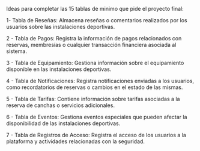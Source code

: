 Ideas para completar las 15 tablas de minimo que pide el proyecto final: 

1- Tabla de Reseñas:
Almacena reseñas o comentarios realizados por los usuarios sobre las instalaciones deportivas.

2 - Tabla de Pagos:
Registra la información de pagos relacionados con reservas, membresías o cualquier transacción financiera asociada al sistema.

3 - Tabla de Equipamiento:
Gestiona información sobre el equipamiento disponible en las instalaciones deportivas.

4 - Tabla de Notificaciones:
Registra notificaciones enviadas a los usuarios, como recordatorios de reservas o cambios en el estado de las mismas.

5 - Tabla de Tarifas:
Contiene información sobre tarifas asociadas a la reserva de canchas o servicios adicionales.

6 - Tabla de Eventos:
Gestiona eventos especiales que pueden afectar la disponibilidad de las instalaciones deportivas.

7 - Tabla de Registros de Acceso:
Registra el acceso de los usuarios a la plataforma y actividades relacionadas con la seguridad.
